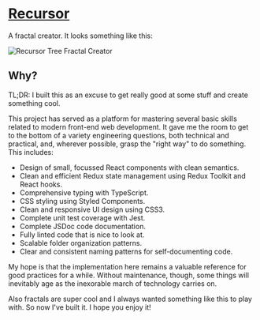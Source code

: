 # [Recursor](https://recursor.nickmccrea.com)

A fractal creator. It looks something like this:

![Recursor Tree Fractal Creator](docs/images/v1.0-demo.gif)

## Why?

TL;DR: I built this as an excuse to get really good at some stuff and create something cool.

This project has served as a platform for mastering several basic skills related to modern front-end web development. It gave me the room to get to the bottom of a variety engineering questions, both technical and practical, and, wherever possible, grasp the "right way" to do something. This includes:

- Design of small, focussed React components with clean semantics.
- Clean and efficient Redux state management using Redux Toolkit and React hooks.
- Comprehensive typing with TypeScript.
- CSS styling using Styled Components.
- Clean and responsive UI design using CSS3.
- Complete unit test coverage with Jest.
- Complete JSDoc code documentation.
- Fully linted code that is nice to look at.
- Scalable folder organization patterns.
- Clear and consistent naming patterns for self-documenting code.

My hope is that the implementation here remains a valuable reference for good practices for a while. Without maintenance, though, some things will inevitably age as the inexorable march of technology carries on.

Also fractals are super cool and I always wanted something like this to play with. So now I've built it. I hope you enjoy it!
